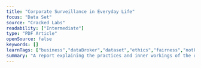 ```yaml
---
title: "Corporate Surveillance in Everyday Life"
focus: "Data Set"
source: "Cracked Labs"
readability: ["Intermediate"]
type: "PDF Article"
openSource: false
keywords: []
learnTags: ["business","dataBroker","dataset","ethics","fairness","notForProfit"]
summary: "A report explaining the practices and inner workings of the data industry and a description of the data ecosystem, including digital tracking and profiling, data collection and sharing, and relevant industry players and businesses.  "
---
```

